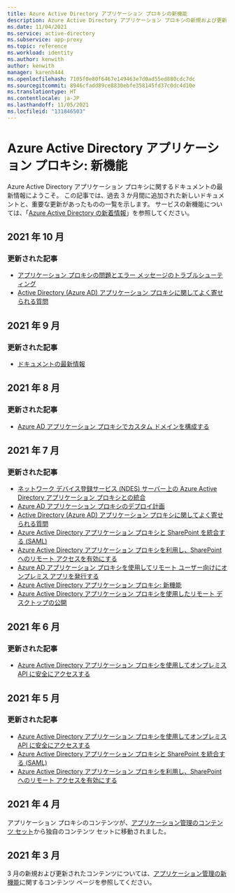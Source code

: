 ```yaml
---
title: Azure Active Directory アプリケーション プロキシの新機能
description: Azure Active Directory アプリケーション プロキシの新規および更新されたドキュメント。
ms.date: 11/04/2021
ms.service: active-directory
ms.subservice: app-proxy
ms.topic: reference
ms.workload: identity
ms.author: kenwith
author: kenwith
manager: karenh444
ms.openlocfilehash: 7105f0e80f6467e149463e7d0ad55ed880cdc7dc
ms.sourcegitcommit: 8946cfadd89ce8830ebfe358145fd37c0dc4d10e
ms.translationtype: HT
ms.contentlocale: ja-JP
ms.lasthandoff: 11/05/2021
ms.locfileid: "131846503"
---
```

# <a name="azure-active-directory-application-proxy-whats-new"></a>Azure Active Directory アプリケーション プロキシ: 新機能

Azure Active Directory アプリケーション プロキシに関するドキュメントの最新情報にようこそ。 この記事では、過去 3 か月間に追加された新しいドキュメントと、重要な更新があったものの一覧を示します。 サービスの新機能については、「[Azure Active Directory の新着情報](../fundamentals/whats-new.md)」を参照してください。

## <a name="october-2021"></a>2021 年 10 月

### <a name="updated-articles"></a>更新された記事

- [アプリケーション プロキシの問題とエラー メッセージのトラブルシューティング](application-proxy-troubleshoot.md)
- [Active Directory (Azure AD) アプリケーション プロキシに関してよく寄せられる質問](application-proxy-faq.yml)


## <a name="september-2021"></a>2021 年 9 月

### <a name="updated-articles"></a>更新された記事

- [ドキュメントの最新情報](whats-new-docs.md)

## <a name="august-2021"></a>2021 年 8 月

### <a name="updated-articles"></a>更新された記事

- [Azure AD アプリケーション プロキシでカスタム ドメインを構成する](application-proxy-configure-custom-domain.md)


## <a name="july-2021"></a>2021 年 7 月

### <a name="updated-articles"></a>更新された記事

- [ネットワーク デバイス登録サービス (NDES) サーバー上の Azure Active Directory アプリケーション プロキシとの統合](active-directory-app-proxy-protect-ndes.md)
- [Azure AD アプリケーション プロキシのデプロイ計画](application-proxy-deployment-plan.md)
- [Active Directory (Azure AD) アプリケーション プロキシに関してよく寄せられる質問](application-proxy-faq.yml)
- [Azure Active Directory アプリケーション プロキシと SharePoint を統合する (SAML)](application-proxy-integrate-with-sharepoint-server-saml.md)
- [Azure Active Directory アプリケーション プロキシを利用し、SharePoint へのリモート アクセスを有効にする](application-proxy-integrate-with-sharepoint-server.md)
- [Azure AD アプリケーション プロキシを使用してリモート ユーザー向けにオンプレミス アプリを発行する](what-is-application-proxy.md)
- [Azure Active Directory アプリケーション プロキシ: 新機能](whats-new-docs.md)
- [Azure Active Directory アプリケーション プロキシを使用したリモート デスクトップの公開](application-proxy-integrate-with-remote-desktop-services.md)


## <a name="june-2021"></a>2021 年 6 月

### <a name="updated-articles"></a>更新された記事

- [Azure Active Directory アプリケーション プロキシを使用してオンプレミス API に安全にアクセスする](application-proxy-secure-api-access.md)

## <a name="may-2021"></a>2021 年 5 月

### <a name="updated-articles"></a>更新された記事

- [Azure Active Directory アプリケーション プロキシを使用してオンプレミス API に安全にアクセスする](application-proxy-secure-api-access.md)
- [Azure Active Directory アプリケーション プロキシと SharePoint を統合する (SAML)](application-proxy-integrate-with-sharepoint-server-saml.md)
- [Azure Active Directory アプリケーション プロキシを利用し、SharePoint へのリモート アクセスを有効にする](application-proxy-integrate-with-sharepoint-server.md)


## <a name="april-2021"></a>2021 年 4 月

アプリケーション プロキシのコンテンツが、[アプリケーション管理のコンテンツ セット](../manage-apps/index.yml)から独自のコンテンツ セットに移動されました。

## <a name="march-2021"></a>2021 年 3 月

3 月の新規および更新されたコンテンツについては、[アプリケーション管理の新機能](../manage-apps/whats-new-docs.md)に関するコンテンツ ページを参照してください。
